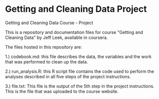 # Getting and Cleaning Data Project
Getting and Cleaning Data Course - Project

This is a repository and documentation files for course "Getting and Cleaning Data" by Jeff Leek, available in coursera.

The files hosted in this repository are:

1.) codebook.md: this file describes the data, the variables and the work that was performed to clean up the data.

2.) run_analysis.R: this R script file contains the code used to perform the analyses described in all five steps of the project instructions.

3.) file.txt: This file is the output of the 5th step in the project instructions. This is the file that was uploaded to the course website.
